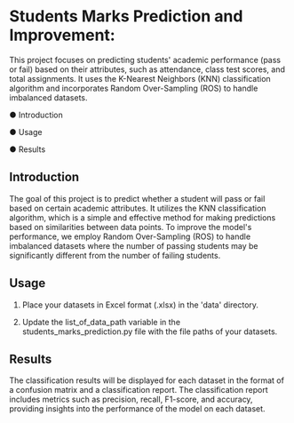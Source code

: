 # Students Marks Prediction and Improvement:
This project focuses on predicting students' academic performance (pass or fail) based on their attributes, such as attendance, class test scores, and total assignments. It uses the K-Nearest Neighbors (KNN) classification algorithm and incorporates Random Over-Sampling (ROS) to handle imbalanced datasets.

● Introduction

● Usage

● Results

## Introduction
The goal of this project is to predict whether a student will pass or fail based on certain academic attributes. It utilizes the KNN classification algorithm, which is a simple and effective method for making predictions based on similarities between data points. To improve the model's performance, we employ Random Over-Sampling (ROS) to handle imbalanced datasets where the number of passing students may be significantly different from the number of failing students.

## Usage
1. Place your datasets in Excel format (.xlsx) in the 'data' directory.

2. Update the list_of_data_path variable in the students_marks_prediction.py file with the file paths of your datasets.

## Results
The classification results will be displayed for each dataset in the format of a confusion matrix and a classification report. The classification report includes metrics such as precision, recall, F1-score, and accuracy, providing insights into the performance of the model on each dataset.
